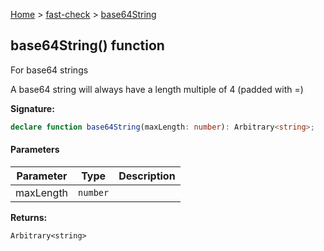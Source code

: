 [Home](/) &gt; [fast-check](../fast-check.md) &gt; [base64String](base64String_1.md)

## base64String() function

For base64 strings

A base64 string will always have a length multiple of 4 (padded with =)

<b>Signature:</b>

```typescript
declare function base64String(maxLength: number): Arbitrary<string>;
```

#### Parameters

|  Parameter | Type | Description |
|  --- | --- | --- |
|  maxLength | <code>number</code> |  |

<b>Returns:</b>

`Arbitrary<string>`

